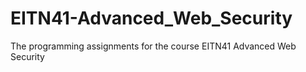 # EITN41-Advanced_Web_Security
The programming assignments for the course EITN41 Advanced Web Security

